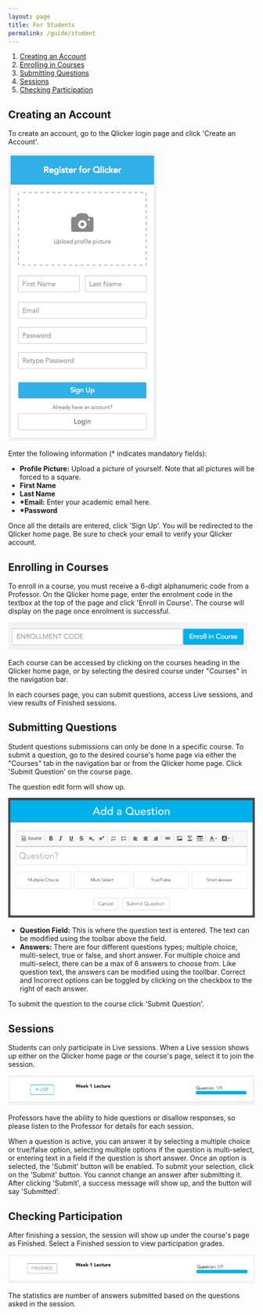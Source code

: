 ```yaml
---
layout: page
title: For Students
permalink: /guide/student
---
```


1. [Creating an Account](#creating-an-account)
2. [Enrolling in Courses](#enrolling-in-courses)
3. [Submitting Questions](#submitting-questions)
4. [Sessions](#sessions)
5. [Checking Participation](#checking-participation)

## Creating an Account
To create an account, go to the Qlicker login page and click 'Create an Account'. 

![Create Account](/images/student/create_account.png)

Enter the following information (\* indicates mandatory fields):
+ **Profile Picture:** Upload a picture of yourself. Note that all pictures will be forced to a square.
+ **First Name** 
+ **Last Name** 
+ **\*Email:** Enter your academic email here.
+ **\*Password**

Once all the details are entered, click 'Sign Up'. You will be redirected to the Qlicker home page. Be sure to check your email to verify your Qlicker account.

## Enrolling in Courses
To enroll in a course, you must receive a 6-digit alphanumeric code from a Professor. On the Qlicker home page, enter the enrolment code in the textbox at the top of the page and click 'Enroll in Course'. The course will display on the page once enrolment is successful. 

![Enrollment Textbox](/images/student/enroll_course.png)

Each course can be accessed by clicking on the courses heading in the Qlicker home page, or by selecting the desired course under "Courses" in the navigation bar. 

In each courses page, you can submit questions, access Live sessions, and view results of Finished sessions. 

## Submitting Questions
Student questions submissions can only be done in a specific course. To submit a question, go to the desired course's home page via either the "Courses" tab in the navigation bar or from the Qlicker home page. Click 'Submit Question' on the course page. 

The question edit form will show up.

![Question Edit](/images/student/submit_question.png)

+ **Question Field:** This is where the question text is entered. The text can be modified using the toolbar above the field.
+ **Answers:** There are four different questions types; multiple choice, multi-select, true or false, and short answer. For multiple choice and multi-select, there can be a max of 6 answers to choose from. Like question text, the answers can be modified using the toollbar. Correct and Incorrect options can be toggled by clicking on the checkbox to the right of each answer.

To submit the question to the course click 'Submit Question'.

## Sessions
Students can only participate in Live sessions. When a Live session shows up either on the Qlicker home page or the course's page, select it to join the session. 

![Live Session](/images/student/live_session.png)

Professors have the ability to hide questions or disallow responses, so please listen to the Professor for details for each session.

When a question is active, you can answer it by selecting a multiple choice or true/false option, selecting multiple options if the question is multi-select, or entering text in a field if the question is short answer. Once an option is selected, the 'Submit' button will be enabled. To submit your selection, click on the 'Submit' button. You cannot change an answer after submitting it. After clicking 'Submit', a success message will show up, and the button will say 'Submitted'. 

## Checking Participation
After finishing a session, the session will show up under the course's page as Finished. Select a Finished session to view participation grades.

![Finished Session](/images/student/finished_session.png)

The statistics are number of answers submitted based on the questions asked in the session. 
